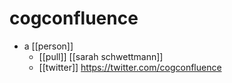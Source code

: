 # cogconfluence

- a [[person]]
  - [[pull]] [[sarah schwettmann]]
  - [[twitter]] https://twitter.com/cogconfluence

